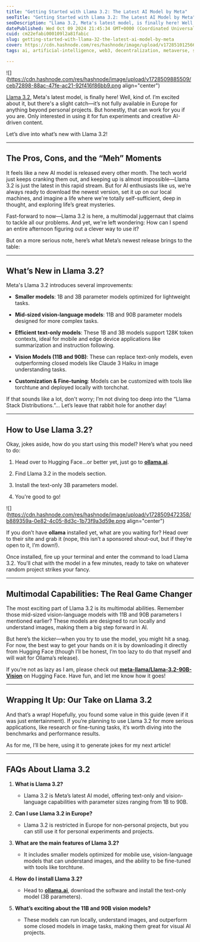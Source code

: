 ```yaml
---
title: "Getting Started with Llama 3.2: The Latest AI Model by Meta"
seoTitle: "Getting Started with Llama 3.2: The Latest AI Model by Meta"
seoDescription: "Llama 3.2, Meta's latest model, is finally here! Well, kind of. I’m excited about it, but there's a slight catch—it’s not fully available in Europe"
datePublished: Wed Oct 09 2024 21:45:34 GMT+0000 (Coordinated Universal Time)
cuid: cm22efabi000109l2a81fabic
slug: getting-started-with-llama-32-the-latest-ai-model-by-meta
cover: https://cdn.hashnode.com/res/hashnode/image/upload/v1728510125664/c03da5fb-9657-486b-94cf-43ea627e9cb0.png
tags: ai, artificial-intelligence, web3, decentralization, metaverse, spheron, llama

---
```


![](https://cdn.hashnode.com/res/hashnode/image/upload/v1728509885509/ceb72898-88ac-47fe-ac21-92f416f86bb9.png align="center")

[Llama 3.2](https://www.llama.com/), Meta's latest model, is finally here! Well, kind of. I’m excited about it, but there's a slight catch—it’s not fully available in Europe for anything beyond personal projects. But honestly, that can work for you if you are. Only interested in using it for fun experiments and creative AI-driven content.

Let’s dive into what’s new with Llama 3.2!

---

## **The Pros, Cons, and the “Meh” Moments**

It feels like a new AI model is released every other month. The tech world just keeps cranking them out, and keeping up is almost impossible—Llama 3.2 is just the latest in this rapid stream. But for AI enthusiasts like us, we’re always ready to download the newest version, set it up on our local machines, and imagine a life where we're totally self-sufficient, deep in thought, and exploring life’s great mysteries.

Fast-forward to now—Llama 3.2 is here, a multimodal juggernaut that claims to tackle all our problems. And yet, we're left wondering: How can I spend an entire afternoon figuring out a clever way to use it?

But on a more serious note, here’s what Meta’s newest release brings to the table:

---

## **What’s New in Llama 3.2?**

Meta's Llama 3.2 introduces several improvements:

* **Smaller models**: 1B and 3B parameter models optimized for lightweight tasks.
    
* **Mid-sized vision-language models**: 11B and 90B parameter models designed for more complex tasks.
    
* **Efficient text-only models**: These 1B and 3B models support 128K token contexts, ideal for mobile and edge device applications like summarization and instruction following.
    
* **Vision Models (11B and 90B)**: These can replace text-only models, even outperforming closed models like Claude 3 Haiku in image understanding tasks.
    
* **Customization & Fine-tuning**: Models can be customized with tools like torchtune and deployed locally with torchchat.
    

If that sounds like a lot, don't worry; I’m not diving too deep into the “Llama Stack Distributions.”... Let’s leave that rabbit hole for another day!

---

## **How to Use Llama 3.2?**

Okay, jokes aside, how do you start using this model? Here’s what you need to do:

1. Head over to Hugging Face…or better yet, just go to [**ollama.ai**](http://ollama.ai).
    
2. Find Llama 3.2 in the models section.
    
3. Install the text-only 3B parameters model.
    
4. You're good to go!
    

![](https://cdn.hashnode.com/res/hashnode/image/upload/v1728509472358/b889359a-0e82-4c05-8d3c-1b73f9a3d59e.png align="center")

If you don’t have **ollama** installed yet, what are you waiting for? Head over to their site and grab it (nope, this isn’t a sponsored shout-out, but if they’re open to it, I’m down!).

Once installed, fire up your terminal and enter the command to load Llama 3.2. You'll chat with the model in a few minutes, ready to take on whatever random project strikes your fancy.

---

## **Multimodal Capabilities: The Real Game Changer**

The most exciting part of Llama 3.2 is its multimodal abilities. Remember those mid-sized vision-language models with 11B and 90B parameters I mentioned earlier? These models are designed to run locally and understand images, making them a big step forward in AI.

But here’s the kicker—when you try to use the model, you might hit a snag. For now, the best way to get your hands on it is by downloading it directly from Hugging Face (though I’ll be honest, I’m too lazy to do that myself and will wait for Ollama’s release).

If you’re not as lazy as I am, please check out [**meta-llama/Llama-3.2-90B-Vision**](https://huggingface.co/meta-llama/Llama-3.2-90B-Vision) on Hugging Face. Have fun, and let me know how it goes!

---

## **Wrapping It Up: Our Take on Llama 3.2**

And that’s a wrap! Hopefully, you found some value in this guide (even if it was just entertainment). If you’re planning to use Llama 3.2 for more serious applications, like research or fine-tuning tasks, it’s worth diving into the benchmarks and performance results.

As for me, I’ll be here, using it to generate jokes for my next article!

---

## **FAQs About Llama 3.2**

1. **What is Llama 3.2?**
    
    * Llama 3.2 is Meta’s latest AI model, offering text-only and vision-language capabilities with parameter sizes ranging from 1B to 90B.
        
2. **Can I use Llama 3.2 in Europe?**
    
    * Llama 3.2 is restricted in Europe for non-personal projects, but you can still use it for personal experiments and projects.
        
3. **What are the main features of Llama 3.2?**
    
    * It includes smaller models optimized for mobile use, vision-language models that can understand images, and the ability to be fine-tuned with tools like torchtune.
        
4. **How do I install Llama 3.2?**
    
    * Head to [**ollama.ai**](http://ollama.ai), download the software and install the text-only model (3B parameters).
        
5. **What’s exciting about the 11B and 90B vision models?**
    
    * These models can run locally, understand images, and outperform some closed models in image tasks, making them great for visual AI projects.